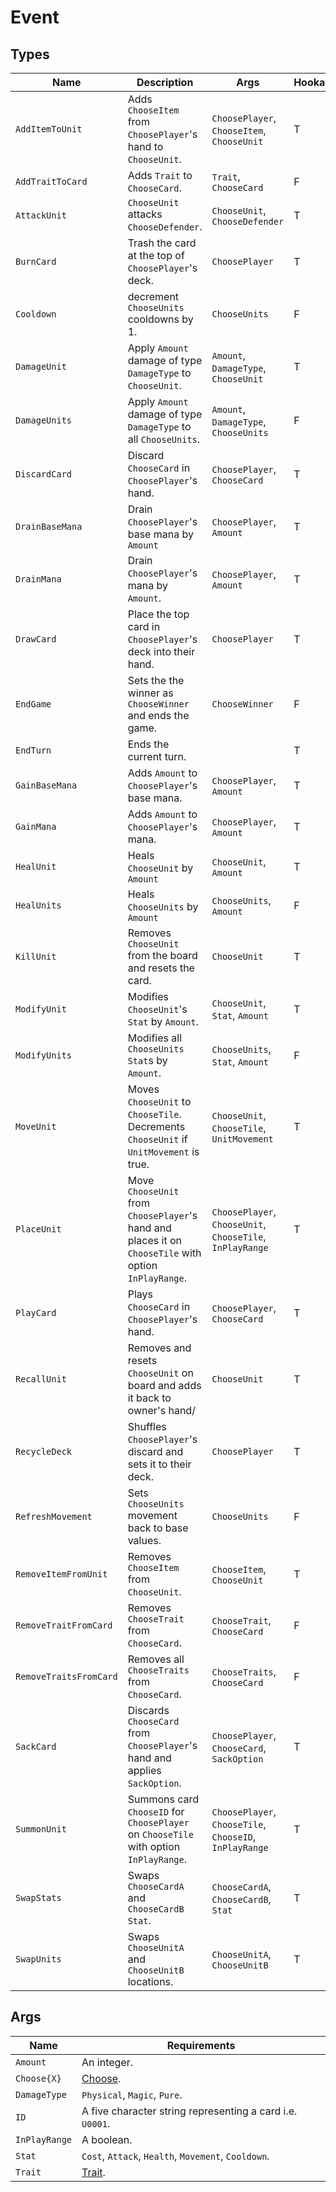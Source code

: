 # Event

## Types

| **Name**               | **Description**                                                                                        | **Args**                                                  | **Hookable** |
|------------------------|-------------------------------------------------------------------------------------------------------|-----------------------------------------------------------|--------------|
| `AddItemToUnit`        | Adds `ChooseItem` from `ChoosePlayer`'s hand to `ChooseUnit`.                                         | `ChoosePlayer`, `ChooseItem`, `ChooseUnit`                | T            |
| `AddTraitToCard`       | Adds `Trait` to `ChooseCard`.                                                                         | `Trait`, `ChooseCard`                                     | F            |
| `AttackUnit`           | `ChooseUnit` attacks `ChooseDefender`.                                                                | `ChooseUnit`, `ChooseDefender`                            | T            |
| `BurnCard`             | Trash the card at the top of `ChoosePlayer`'s deck.                                                   | `ChoosePlayer`                                            | T            |
| `Cooldown`             | decrement `ChooseUnits` cooldowns by 1.                                                               | `ChooseUnits`                                             | F            |
| `DamageUnit`           | Apply `Amount` damage of type `DamageType` to `ChooseUnit`.                                           | `Amount`, `DamageType`, `ChooseUnit`                      | T            |
| `DamageUnits`          | Apply `Amount` damage of type `DamageType` to all `ChooseUnits`.                                      | `Amount`, `DamageType`, `ChooseUnits`                     | F            |
| `DiscardCard`          | Discard `ChooseCard` in `ChoosePlayer`'s hand.                                                        | `ChoosePlayer`, `ChooseCard`                              | T            |
| `DrainBaseMana`        | Drain `ChoosePlayer`'s base mana by `Amount`                                                          | `ChoosePlayer`, `Amount`                                  | T            |
| `DrainMana`            | Drain `ChoosePlayer`'s mana by `Amount`.                                                              | `ChoosePlayer`, `Amount`                                  | T            |
| `DrawCard`             | Place the top card in `ChoosePlayer`'s deck into their hand.                                          | `ChoosePlayer`                                            | T            |
| `EndGame`              | Sets the the winner as `ChooseWinner` and ends the game.                                              | `ChooseWinner`                                            | F            |
| `EndTurn`              | Ends the current turn.                                                                                |                                                           | T            |
| `GainBaseMana`         | Adds `Amount` to `ChoosePlayer`'s base mana.                                                          | `ChoosePlayer`, `Amount`                                  | T            |
| `GainMana`             | Adds `Amount` to `ChoosePlayer`'s mana.                                                               | `ChoosePlayer`, `Amount`                                  | T            |
| `HealUnit`             | Heals `ChooseUnit` by `Amount`                                                                        | `ChooseUnit`, `Amount`                                    | T            |
| `HealUnits`            | Heals `ChooseUnits` by `Amount`                                                                       | `ChooseUnits`, `Amount`                                   | F            |
| `KillUnit`             | Removes `ChooseUnit` from the board and resets the card.                                              | `ChooseUnit`                                              | T            |
| `ModifyUnit`           | Modifies `ChooseUnit`'s `Stat` by `Amount`.                                                           | `ChooseUnit`, `Stat`, `Amount`                            | T            |
| `ModifyUnits`          | Modifies all `ChooseUnits` `Stat`s by `Amount`.                                                       | `ChooseUnits`, `Stat`, `Amount`                           | F            |
| `MoveUnit`             | Moves `ChooseUnit` to `ChooseTile`. Decrements `ChooseUnit` if `UnitMovement` is true.                | `ChooseUnit`, `ChooseTile`, `UnitMovement`                | T            |
| `PlaceUnit`            | Move `ChooseUnit` from `ChoosePlayer`'s hand and places it on `ChooseTile` with option `InPlayRange`. | `ChoosePlayer`, `ChooseUnit`, `ChooseTile`, `InPlayRange` | T            |
| `PlayCard`             | Plays `ChooseCard` in `ChoosePlayer`'s hand.                                                          | `ChoosePlayer`, `ChooseCard`                              | T            |
| `RecallUnit`           | Removes and resets `ChooseUnit` on board and adds it back to owner's hand/                            | `ChooseUnit`                                              | T            |
| `RecycleDeck`          | Shuffles `ChoosePlayer`'s discard and sets it to their deck.                                          | `ChoosePlayer`                                            | T            |
| `RefreshMovement`      | Sets `ChooseUnits` movement back to base values.                                                      | `ChooseUnits`                                             | F            |
| `RemoveItemFromUnit`   | Removes `ChooseItem` from `ChooseUnit`.                                                               | `ChooseItem`, `ChooseUnit`                                | T            |
| `RemoveTraitFromCard`  | Removes `ChooseTrait` from `ChooseCard`.                                                              | `ChooseTrait`, `ChooseCard`                               | F            |
| `RemoveTraitsFromCard` | Removes all `ChooseTraits` from `ChooseCard`.                                                         | `ChooseTraits`, `ChooseCard`                              | F            |
| `SackCard`             | Discards `ChooseCard` from `ChoosePlayer`'s hand and applies `SackOption`.                            | `ChoosePlayer`, `ChooseCard`, `SackOption`                | T            |
| `SummonUnit`           | Summons card `ChooseID` for `ChoosePlayer` on `ChooseTile` with option `InPlayRange`.                 | `ChoosePlayer`, `ChooseTile`, `ChooseID`, `InPlayRange`   | T            |
| `SwapStats`            | Swaps `ChooseCardA` and `ChooseCardB` `Stat`.                                                         | `ChooseCardA`, `ChooseCardB`, `Stat`                      | T            |
| `SwapUnits`            | Swaps `ChooseUnitA` and `ChooseUnitB` locations.                                                      | `ChooseUnitA`, `ChooseUnitB`                              | T            |

## Args

| **Name**           | **Requirements**                                             |
|--------------------|--------------------------------------------------------------|
| `Amount`           | An integer.                                                  |
| `Choose{X}`        | [Choose](./choose.md).                                       |
| `DamageType`       | `Physical`, `Magic`, `Pure`.                                 |
| `ID`               | A five character string representing a card i.e. `U0001`.    |
| `InPlayRange`      | A boolean.                                                   |
| `Stat`             | `Cost`, `Attack`, `Health`, `Movement`, `Cooldown`.          |
| `Trait`            | [Trait](./trait.md).                                         |
